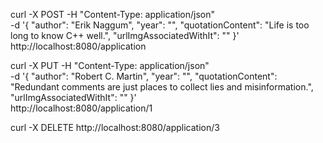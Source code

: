 curl -X POST -H "Content-Type: application/json" \
	-d '{
		"author": "Erik Naggum",
		"year": "",
		"quotationContent": "Life is too long to know C++ well.",
		"urlImgAssociatedWithIt": ""
	    }' \
	    http://localhost:8080/application
	    
	    
curl -X PUT -H "Content-Type: application/json" \
	-d '{
		"author": "Robert C. Martin",
		"year": "",
		"quotationContent": "Redundant comments are just places to collect lies and misinformation.",
		"urlImgAssociatedWithIt": ""
	}' \
	http://localhost:8080/application/1
	
curl -X DELETE http://localhost:8080/application/3
